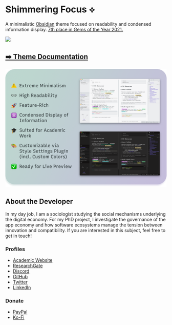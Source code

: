 # Shimmering Focus ⟡

A minimalistic [Obsidian](https://obsidian.md/) theme focused on readability and condensed information display. [7th place in Gems of the Year 2021.](https://obsidian.md/goty2021)

![](https://img.shields.io/badge/downloads-21272-6E4E9B?style=plastic)

## [➡️ Theme Documentation](https://chrisgrieser.github.io/shimmering-focus/)

![Promo Screenshot](docs/images/Promo%20Screenshot/promo-screenshot.png)

## About the Developer
In my day job, I am a sociologist studying the social mechanisms underlying the digital economy. For my PhD project, I investigate the governance of the app economy and how software ecosystems manage the tension between innovation and compatibility. If you are interested in this subject, feel free to get in touch!

<!-- markdown-link-check-disable -->

### Profiles
- [Academic Website](https://chris-grieser.de/)
- [ResearchGate](https://www.researchgate.net/profile/Christopher-Grieser)
- [Discord](https://discordapp.com/users/462774483044794368/)
- [GitHub](https://github.com/chrisgrieser/)
- [Twitter](https://twitter.com/pseudo_meta)
- [LinkedIn](https://www.linkedin.com/in/christopher-grieser-ba693b17a/)

### Donate
- [PayPal](https://www.paypal.com/PayPalme/ChrisGrieser)
- [Ko-Fi](https://ko-fi.com/pseudometa)
